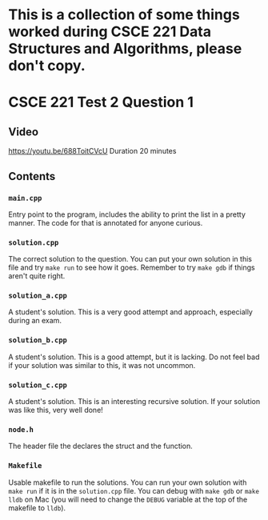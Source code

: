 # This is a collection of some things worked during CSCE 221 Data Structures and Algorithms, please don't copy.

# CSCE 221 Test 2 Question 1
## Video
https://youtu.be/688ToitCVcU
Duration 20 minutes

## Contents
### `main.cpp`
Entry point to the program, includes the ability to print the list in a pretty manner. The code for that is annotated for anyone curious.

### `solution.cpp`
The correct solution to the question. You can put your own solution in this file and try `make run` to see how it goes. Remember to try `make gdb` if things aren't quite right.

### `solution_a.cpp`
A student's solution. This is a very good attempt and approach, especially during an exam.

### `solution_b.cpp`
A student's solution. This is a good attempt, but it is lacking. Do not feel bad if your solution was similar to this, it was not uncommon.

### `solution_c.cpp`
A student's solution. This is an interesting recursive solution. If your solution was like this, very well done!

### `node.h`
The header file the declares the struct and the function.

### `Makefile`
Usable makefile to run the solutions. You can run your own solution with `make run` if it is in the `solution.cpp` file. You can debug with `make gdb` or `make lldb` on Mac (you will need to change the `DEBUG` variable at the top of the makefile to `lldb`).

